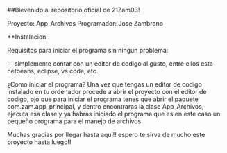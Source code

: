 ##Bievenido al repositorio oficial de 21Zam03!

Proyecto: App_Archivos 
Programador: Jose Zambrano

**Instalacion:

Requisitos para iniciar el programa sin ningun problema:

-- simplemente contar con un editor de codigo al gusto, entre ellos esta netbeans, eclipse, vs code, etc.

¿Como iniciar el programa? Una vez que tengas un editor de codigo instalado en tu ordenador procede a abrir el proyecto con el editor de codigo, ojo que para iniciar el programa tenes que abrir el paquete com.zam.app_principal, y dentro encontraras la clase App_Archivos, ejecuta esa clase y ya habras iniciado el programa que es en este caso un pequeño programa para el manejo de archivos

Muchas gracias por llegar hasta aqui!! espero te sirva de mucho este proyecto hasta luego!!